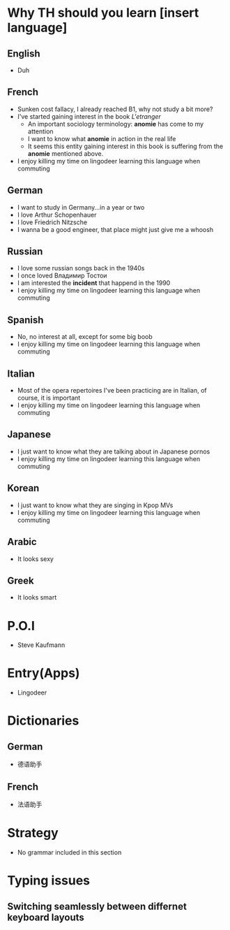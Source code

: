 # Why TH should you learn [insert language]
## English
- Duh
## French
- Sunken cost fallacy, I already reached B1, why not study a bit more?
- I've started gaining interest in the book *L'etranger*
  - An important sociology terminology: **anomie** has come to my attention
  - I want to know what **anomie** in action in the real life
  - It seems this entity gaining interest in this book is suffering from the **anomie** mentioned above. 
- I enjoy killing my time on lingodeer learning this language when commuting
## German
- I want to study in Germany...in a year or two
- I love Arthur Schopenhauer
- I love Friedrich Nitzsche
- I wanna be a good engineer, that place might just give me a whoosh
## Russian
- I love some russian songs back in the 1940s
- I once loved Владимир Тостои
- I am interested the **incident** that happend in the 1990  
- I enjoy killing my time on lingodeer learning this language when commuting
## Spanish
- No, no interest at all, except for some big boob  
- I enjoy killing my time on lingodeer learning this language when commuting
## Italian
- Most of the opera repertoires I've been practicing are in Italian, of course, it is important
- I enjoy killing my time on lingodeer learning this language when commuting
## Japanese
- I just want to know what they are talking about in Japanese pornos  
- I enjoy killing my time on lingodeer learning this language when commuting
## Korean
- I just want to know what they are singing in Kpop MVs  
- I enjoy killing my time on lingodeer learning this language when commuting
## Arabic
- It looks sexy
## Greek
- It looks smart


# P.O.I
- Steve Kaufmann


# Entry(Apps)
- Lingodeer

# Dictionaries
## German
- 德语助手

## French
- 法语助手

# Strategy
- No grammar included in this section


# Typing issues
## Switching seamlessly between differnet keyboard layouts